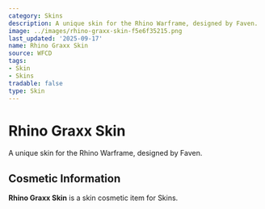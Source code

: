 ```yaml
---
category: Skins
description: A unique skin for the Rhino Warframe, designed by Faven.
image: ../images/rhino-graxx-skin-f5e6f35215.png
last_updated: '2025-09-17'
name: Rhino Graxx Skin
source: WFCD
tags:
- Skin
- Skins
tradable: false
type: Skin
---
```


# Rhino Graxx Skin

A unique skin for the Rhino Warframe, designed by Faven.

## Cosmetic Information

**Rhino Graxx Skin** is a skin cosmetic item for Skins.

